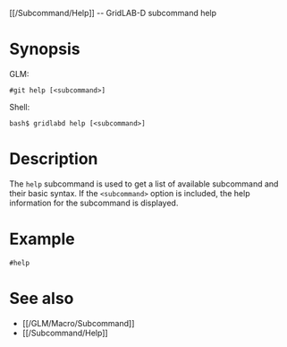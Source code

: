 [[/Subcommand/Help]] -- GridLAB-D subcommand help

# Synopsis

GLM:

~~~
#git help [<subcommand>]
~~~

Shell:

~~~
bash$ gridlabd help [<subcommand>]
~~~

# Description

The `help` subcommand is used to get a list of available subcommand and their basic syntax.  If the `<subcommand>` option is included, the help information for the subcommand is displayed.

# Example

~~~
#help
~~~

# See also

* [[/GLM/Macro/Subcommand]]
* [[/Subcommand/Help]]
